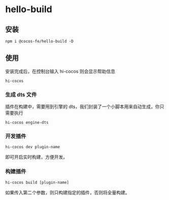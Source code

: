 # hello-build

## 安装

```
npm i @cocos-fe/hello-build -D
```

## 使用

安装完成后，在控制台输入 hi-cocos 则会显示帮助信息

```
hi-cocos 
```

### 生成 dts 文件

插件在构建中，需要用到引擎的 dts，我们封装了一个小脚本用来自动生成，你只需要执行 

```
hi-cocos engine-dts
```

### 开发插件

```
hi-cocos dev plugin-name
```

即可开启实时构建，方便开发。

### 构建插件

```
hi-cocos build [plugin-name]
```

如果传入第二个参数，则只构建指定的插件，否则将全量构建。